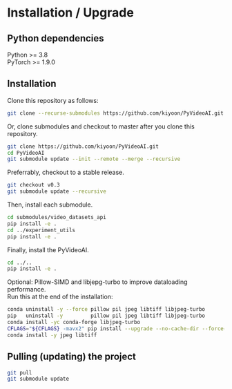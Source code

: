 
# Installation / Upgrade 

## Python dependencies

Python >= 3.8  
PyTorch >= 1.9.0

## Installation

Clone this repository as follows:  
```bash
git clone --recurse-submodules https://github.com/kiyoon/PyVideoAI.git
```

Or, clone submodules and checkout to master after you clone this repository.  

```bash
git clone https://github.com/kiyoon/PyVideoAI.git
cd PyVideoAI 
git submodule update --init --remote --merge --recursive
```

Preferrably, checkout to a stable release.

```bash
git checkout v0.3
git submodule update --recursive
```

Then, install each submodule.  

```bash
cd submodules/video_datasets_api
pip install -e .
cd ../experiment_utils
pip install -e .
```


Finally, install the PyVideoAI.

```bash
cd ../..
pip install -e .
```

Optional: Pillow-SIMD and libjepg-turbo to improve dataloading performance.  
Run this at the end of the installation:  

```bash
conda uninstall -y --force pillow pil jpeg libtiff libjpeg-turbo
pip   uninstall -y         pillow pil jpeg libtiff libjpeg-turbo
conda install -yc conda-forge libjpeg-turbo
CFLAGS="${CFLAGS} -mavx2" pip install --upgrade --no-cache-dir --force-reinstall --no-binary :all: --compile pillow-simd
conda install -y jpeg libtiff
```


## Pulling (updating) the project

```bash
git pull
git submodule update
```

